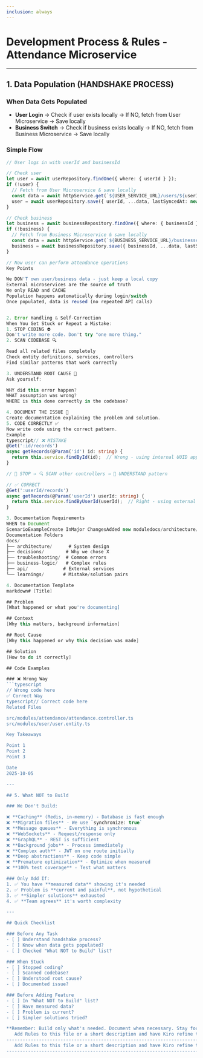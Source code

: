 ```yaml
---
inclusion: always
---
```



# Development Process & Rules - Attendance Microservice

---

## 1. Data Population (HANDSHAKE PROCESS)

### When Data Gets Populated
- **User Login** → Check if user exists locally → If NO, fetch from User Microservice → Save locally
- **Business Switch** → Check if business exists locally → If NO, fetch from Business Microservice → Save locally

### Simple Flow
```typescript
// User logs in with userId and businessId

// Check user
let user = await userRepository.findOne({ where: { userId } });
if (!user) {
  // Fetch from User Microservice & save locally
  const data = await httpService.get(`${USER_SERVICE_URL}/users/${userId}`);
  user = await userRepository.save({ userId, ...data, lastSyncedAt: new Date() });
}

// Check business
let business = await businessRepository.findOne({ where: { businessId } });
if (!business) {
  // Fetch from Business Microservice & save locally
  const data = await httpService.get(`${BUSINESS_SERVICE_URL}/businesses/${businessId}`);
  business = await businessRepository.save({ businessId, ...data, lastSyncedAt: new Date() });
}

// Now user can perform attendance operations
Key Points

We DON'T own user/business data - just keep a local copy
External microservices are the source of truth
We only READ and CACHE
Population happens automatically during login/switch
Once populated, data is reused (no repeated API calls)


2. Error Handling & Self-Correction
When You Get Stuck or Repeat a Mistake:
1. STOP CODING ⛔
Don't write more code. Don't try "one more thing."
2. SCAN CODEBASE 🔍

Read all related files completely
Check entity definitions, services, controllers
Find similar patterns that work correctly

3. UNDERSTAND ROOT CAUSE 🧠
Ask yourself:

WHY did this error happen?
WHAT assumption was wrong?
WHERE is this done correctly in the codebase?

4. DOCUMENT THE ISSUE 📝
Create documentation explaining the problem and solution.
5. CODE CORRECTLY ✅
Now write code using the correct pattern.
Example
typescript// ❌ MISTAKE
@Get(':id/records')
async getRecords(@Param('id') id: string) {
  return this.service.findById(id);  // Wrong - using internal UUID approach
}

// 🛑 STOP → 🔍 SCAN other controllers → 🧠 UNDERSTAND pattern

// ✅ CORRECT
@Get(':userId/records')
async getRecords(@Param('userId') userId: string) {
  return this.service.findByUserId(userId);  // Right - using external ID
}

3. Documentation Requirements
WHEN to Document
ScenarioExampleCreate InMajor ChangesAdded new moduledocs/architecture/Repeated MistakeKeep using wrong ID typedocs/troubleshooting/Stuck on ProblemGeofence calculation issuesdocs/troubleshooting/Complex LogicMulti-step validation rulesdocs/business-logic/External APIUser Microservice contractdocs/api/Architecture DecisionWhy dual ID systemdocs/decisions/
Documentation Folders
docs/
├── architecture/      # System design
├── decisions/        # Why we chose X
├── troubleshooting/  # Common errors
├── business-logic/   # Complex rules
├── api/             # External services
└── learnings/       # Mistake/solution pairs

4. Documentation Template
markdown# [Title]

## Problem
[What happened or what you're documenting]

## Context
[Why this matters, background information]

## Root Cause
[Why this happened or why this decision was made]

## Solution
[How to do it correctly]

## Code Examples

### ❌ Wrong Way
```typescript
// Wrong code here
✅ Correct Way
typescript// Correct code here
Related Files

src/modules/attendance/attendance.controller.ts
src/modules/user/user.entity.ts

Key Takeaways

Point 1
Point 2
Point 3

Date
2025-10-05

---

## 5. What NOT to Build

### We Don't Build:

❌ **Caching** (Redis, in-memory) - Database is fast enough  
❌ **Migration files** - We use `synchronize: true`  
❌ **Message queues** - Everything is synchronous  
❌ **WebSockets** - Request/response only  
❌ **GraphQL** - REST is sufficient  
❌ **Background jobs** - Process immediately  
❌ **Complex auth** - JWT on one route initially  
❌ **Deep abstractions** - Keep code simple  
❌ **Premature optimization** - Optimize when measured  
❌ **100% test coverage** - Test what matters  

### Only Add If:
1. ✅ You have **measured data** showing it's needed
2. ✅ Problem is **current and painful**, not hypothetical
3. ✅ **Simpler solutions** exhausted
4. ✅ **Team agrees** it's worth complexity

---

## Quick Checklist

### Before Any Task
- [ ] Understand handshake process?
- [ ] Know when data gets populated?
- [ ] Checked "What NOT to Build" list?

### When Stuck
- [ ] Stopped coding?
- [ ] Scanned codebase?
- [ ] Understood root cause?
- [ ] Documented issue?

### Before Adding Feature
- [ ] In "What NOT to Build" list?
- [ ] Have measured data?
- [ ] Problem is current?
- [ ] Simpler solutions tried?

**Remember: Build only what's needed. Document when necessary. Stay focused.**<!------------------------------------------------------------------------------------
   Add Rules to this file or a short description and have Kiro refine them for you:   
-------------------------------------------------------------------------------------> <!------------------------------------------------------------------------------------
   Add Rules to this file or a short description and have Kiro refine them for you:   
-------------------------------------------------------------------------------------> 
